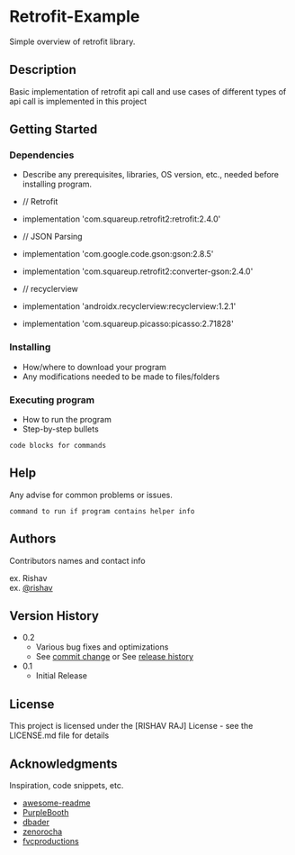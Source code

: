 # Retrofit-Example

Simple overview of retrofit library.

## Description

Basic implementation of retrofit api call and use cases of different types of api
call is implemented in this project 

## Getting Started

### Dependencies

* Describe any prerequisites, libraries, OS version, etc., needed before installing program.
* // Retrofit
* implementation 'com.squareup.retrofit2:retrofit:2.4.0'

* // JSON Parsing
* implementation 'com.google.code.gson:gson:2.8.5'
* implementation 'com.squareup.retrofit2:converter-gson:2.4.0'

* // recyclerview
* implementation 'androidx.recyclerview:recyclerview:1.2.1'
* implementation 'com.squareup.picasso:picasso:2.71828'


### Installing

* How/where to download your program
* Any modifications needed to be made to files/folders

### Executing program

* How to run the program
* Step-by-step bullets
```
code blocks for commands
```

## Help

Any advise for common problems or issues.
```
command to run if program contains helper info
```

## Authors

Contributors names and contact info

ex. Rishav  
ex. [@rishav](https://github.com/rishav31)

## Version History

* 0.2
    * Various bug fixes and optimizations
    * See [commit change]() or See [release history]()
* 0.1
    * Initial Release

## License

This project is licensed under the [RISHAV RAJ] License - see the LICENSE.md file for details

## Acknowledgments

Inspiration, code snippets, etc.
* [awesome-readme](https://github.com/matiassingers/awesome-readme)
* [PurpleBooth](https://gist.github.com/PurpleBooth/109311bb0361f32d87a2)
* [dbader](https://github.com/dbader/readme-template)
* [zenorocha](https://gist.github.com/zenorocha/4526327)
* [fvcproductions](https://gist.github.com/fvcproductions/1bfc2d4aecb01a834b46)